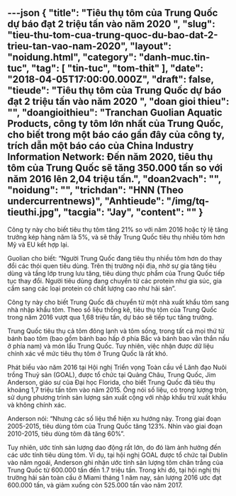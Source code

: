 ---json
{
    "title": "Tiêu thụ tôm của Trung Quốc dự báo đạt 2 triệu tấn vào năm 2020 ",
    "slug": "tieu-thu-tom-cua-trung-quoc-du-bao-dat-2-trieu-tan-vao-nam-2020",
    "layout": "noidung.html",
    "category": "danh-muc.tin-tuc",
    "tag": [
        "tin-tuc",
        "tom-thit"
    ],
    "date": "2018-04-05T17:00:00.000Z",
    "draft": false,
    "tieude": "Tiêu thụ tôm của Trung Quốc dự báo đạt 2 triệu tấn vào năm 2020 ",
    "doan gioi thieu": "",
    "doangioithieu": "Tranchan Guolian Aquatic Products, công ty tôm lớn nhất của Trung Quốc, cho biết trong một báo cáo gần đây của công ty, trích dẫn một báo cáo của China Industry Information Network: Đến năm 2020, tiêu thụ tôm của Trung Quốc sẽ tăng 350.000 tấn so với năm 2016 lên 2,04 triệu tấn.",
    "doan2vach": "",
    "noidung": "",
    "trichdan": "HNN (Theo undercurrentnews)",
    "Anhtieude": "/img/tq-tieuthi.jpg",
    "tacgia": "Jay",
    "__content__": ""
}
---
<p><span style="font-size:14px">C&ocirc;ng ty n&agrave;y cho biết ti&ecirc;u thụ t&ocirc;m tăng 21% so với năm 2016 hoặc tỷ lệ tăng trưởng k&eacute;p h&agrave;ng năm l&agrave; 5%, v&agrave; sẽ thấy Trung Quốc ti&ecirc;u thụ nhiều t&ocirc;m hơn Mỹ v&agrave; EU kết hợp lại.</span></p>

<p><span style="font-size:14px">Guolian cho biết: &ldquo;Người Trung Quốc đang ti&ecirc;u thụ nhiều t&ocirc;m hơn do thay đổi c&aacute;c th&oacute;i quen ti&ecirc;u d&ugrave;ng. Tr&ecirc;n thị trường nội địa, nhờ sự gia tăng ti&ecirc;u d&ugrave;ng v&agrave; tầng lớp trung lưu tăng, ti&ecirc;u d&ugrave;ng thực phẩm của Trung Quốc tiếp tục thay đổi. Người ti&ecirc;u d&ugrave;ng đang chuyển từ c&aacute;c protein như gia s&uacute;c, gia cầm sang c&aacute;c loại protein c&oacute; chất lượng cao như hải sản&rdquo;.</span></p>

<p><span style="font-size:14px">C&ocirc;ng ty n&agrave;y cho biết Trung Quốc đ&atilde; chuyển từ một nh&agrave; xuất khẩu t&ocirc;m sang nh&agrave; nhập khẩu t&ocirc;m. Theo số liệu thống k&ecirc;, ti&ecirc;u thụ t&ocirc;m của Trung Quốc trong năm 2016 vượt qua 1,68 triệu tấn, dự b&aacute;o sẽ tiếp tục tăng trưởng.</span></p>

<p><span style="font-size:14px">Trung Quốc ti&ecirc;u thụ cả t&ocirc;m đ&ocirc;ng lạnh v&agrave; t&ocirc;m sống, trong tất cả mọi thứ từ b&aacute;nh bao t&ocirc;m (bao gồm b&aacute;nh bao hấp ở ph&iacute;a Bắc v&agrave; b&aacute;nh bao vằn thắn nấu ở ph&iacute;a nam) v&agrave; m&oacute;n lẩu Trung Quốc. Tuy nhi&ecirc;n, việc nhận được dữ liệu ch&iacute;nh x&aacute;c về mức ti&ecirc;u thụ t&ocirc;m ở Trung Quốc l&agrave; rất kh&oacute;.</span></p>

<p><span style="font-size:14px">Ph&aacute;t biểu v&agrave;o năm 2016 tại Hội nghị Triển vọng To&agrave;n cầu về L&atilde;nh đạo Nu&ocirc;i trồng Thuỷ sản (GOAL), được tổ chức tại Quảng Ch&acirc;u, Trung Quốc, Jim Anderson, gi&aacute;o sư của Đại học Florida, cho biết Trung Quốc đ&atilde; ti&ecirc;u thụ khoảng 1,7 triệu tấn t&ocirc;m v&agrave;o năm 2015. &Ocirc;ng n&oacute;i số liệu, c&oacute; trọng lượng tr&ograve;n, sử dụng phương tr&igrave;nh sản lượng sản xuất cộng với nhập khẩu trừ xuất khẩu v&agrave; kh&ocirc;ng ch&iacute;nh x&aacute;c.</span></p>

<p><span style="font-size:14px">Anderson n&oacute;i: &ldquo;Nhưng c&aacute;c số liệu thể hiện xu hướng n&agrave;y. Trong giai đoạn 2005-2015, ti&ecirc;u d&ugrave;ng t&ocirc;m của Trung Quốc tăng 123%. Nh&igrave;n v&agrave;o giai đoạn 2010-2015, ti&ecirc;u d&ugrave;ng t&ocirc;m đ&atilde; tăng 60%&rdquo;.</span></p>

<p><span style="font-size:14px">Tuy nhi&ecirc;n, ước t&iacute;nh sản lượng dao động rất lớn, do đ&oacute; l&agrave;m ảnh hưởng đến c&aacute;c ước t&iacute;nh ti&ecirc;u d&ugrave;ng t&ocirc;m. V&iacute; dụ, tại hội nghị GOAL được tổ chức tại Dublin v&agrave;o năm ngo&aacute;i, Anderson ghi nhận ước t&iacute;nh sản lượng t&ocirc;m ch&acirc;n trắng của Trung Quốc từ 600.000 tấn đến 1.7 triệu tấn. Trong khi đ&oacute;, tại hội nghị thị trường hải sản to&agrave;n cầu ở Miami th&aacute;ng 1 năm nay, sản lượng 2016 ước đạt 600.000 tấn, v&agrave; giảm xuống c&ograve;n 525.000 tấn v&agrave;o năm 2017.</span></p>
